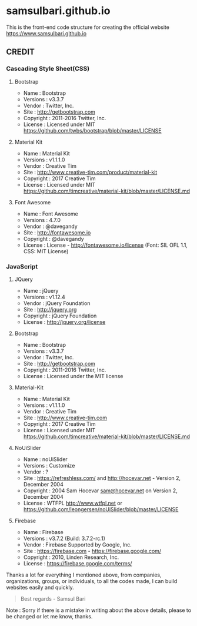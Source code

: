 # samsulbari.github.io
This is the front-end code structure for creating the official website https://www.samsulbari.github.io

## CREDIT
### Cascading Style Sheet(CSS)
1. Bootstrap
   * Name      : Bootstrap
   * Versions  : v3.3.7
   * Vendor    : Twitter, Inc.
   * Site      : http://getbootstrap.com
   * Copyright : 2011-2016 Twitter, Inc.
   * License   : Licensed under MIT https://github.com/twbs/bootstrap/blob/master/LICENSE

2. Material Kit
   * Name      : Material Kit
   * Versions  : v1.1.1.0
   * Vendor    : Creative Tim
   * Site      : http://www.creative-tim.com/product/material-kit
   * Copyright : 2017 Creative Tim
   * License   : Licensed under MIT https://github.com/timcreative/material-kit/blob/master/LICENSE.md

3. Font Awesome
   * Name      : Font Awesome
   * Versions  : 4.7.0
   * Vendor    : @davegandy
   * Site      : http://fontawesome.io
   * Copyright : @davegandy
   * License   : License - http://fontawesome.io/license (Font: SIL OFL 1.1, CSS: MIT License)

### JavaScript
1. JQuery
   * Name      : jQuery
   * Versions  : v1.12.4
   * Vendor    : jQuery Foundation
   * Site      : http://jquery.org
   * Copyright : jQuery Foundation
   * License   : http://jquery.org/license

2. Bootstrap
   * Name      : Bootstrap
   * Versions  : v3.3.7
   * Vendor    : Twitter, Inc.
   * Site      : http://getbootstrap.com
   * Copyright : 2011-2016 Twitter, Inc.
   * License   : Licensed under the MIT license

3. Material-Kit
   * Name      : Material Kit
   * Versions  : v1.1.1.0
   * Vendor    : Creative Tim
   * Site      : http://www.creative-tim.com
   * Copyright : 2017 Creative Tim
   * License   : Licensed under MIT https://github.com/timcreative/material-kit/blob/master/LICENSE.md

4. NoUiSlider
   * Name      : noUiSlider
   * Versions  : Customize
   * Vendor    : ?
   * Site      : https://refreshless.com/ and http://hocevar.net - Version 2, December 2004
   * Copyright : 2004 Sam Hocevar <sam@hocevar.net> on Version 2, December 2004
   * License   : WTFPL http://www.wtfpl.net or https://github.com/leongersen/noUiSlider/blob/master/LICENSE

5. Firebase
   * Name      : Firebase
   * Versions  : v3.7.2 (Build: 3.7.2-rc.1)
   * Vendor    : Firebase Supported by Google, Inc.
   * Site      : https://firebase.com - https://firebase.google.com/
   * Copyright : 2010, Linden Research, Inc.
   * License   : https://firebase.google.com/terms/

Thanks a lot for everything I mentioned above, from companies, organizations, groups, or individuals, to all the codes made, I can build websites easily and quickly.
> Best regards - Samsul Bari

Note : Sorry if there is a mistake in writing about the above details, please to be changed or let me know, thanks.
